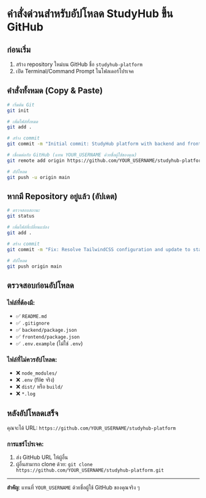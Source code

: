 # คำสั่งด่วนสำหรับอัปโหลด StudyHub ขึ้น GitHub

## ก่อนเริ่ม
1. สร้าง repository ใหม่บน GitHub ชื่อ `studyhub-platform`
2. เปิด Terminal/Command Prompt ในโฟลเดอร์โปรเจค

## คำสั่งทั้งหมด (Copy & Paste)

```bash
# เริ่มต้น Git
git init

# เพิ่มไฟล์ทั้งหมด
git add .

# สร้าง commit
git commit -m "Initial commit: StudyHub platform with backend and frontend - Fixed TailwindCSS issues"

# เชื่อมต่อกับ GitHub (แทน YOUR_USERNAME ด้วยชื่อผู้ใช้ของคุณ)
git remote add origin https://github.com/YOUR_USERNAME/studyhub-platform.git

# อัปโหลด
git push -u origin main
```

## หากมี Repository อยู่แล้ว (อัปเดต)

```bash
# ตรวจสอบสถานะ
git status

# เพิ่มไฟล์ที่เปลี่ยนแปลง
git add .

# สร้าง commit
git commit -m "Fix: Resolve TailwindCSS configuration and update to stable version"

# อัปโหลด
git push origin main
```

## ตรวจสอบก่อนอัปโหลด

### ไฟล์ที่ต้องมี:
- ✅ `README.md`
- ✅ `.gitignore`
- ✅ `backend/package.json`
- ✅ `frontend/package.json`
- ✅ `.env.example` (ไม่ใช่ `.env`)

### ไฟล์ที่ไม่ควรอัปโหลด:
- ❌ `node_modules/`
- ❌ `.env` (file จริง)
- ❌ `dist/` หรือ `build/`
- ❌ `*.log`

## หลังอัปโหลดเสร็จ

คุณจะได้ URL: `https://github.com/YOUR_USERNAME/studyhub-platform`

### การแชร์โปรเจค:
1. ส่ง GitHub URL ให้ผู้อื่น
2. ผู้อื่นสามารถ clone ด้วย: `git clone https://github.com/YOUR_USERNAME/studyhub-platform.git`

---

**สำคัญ**: แทนที่ `YOUR_USERNAME` ด้วยชื่อผู้ใช้ GitHub ของคุณจริง ๆ